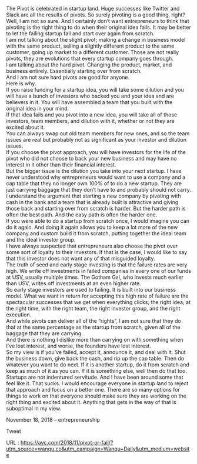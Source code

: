   The Pivot is celebrated in startup land. Huge successes like Twitter and Slack are all the results of pivots. So surely pivoting is a good thing, right?  
    Well, I am not so sure. And I certainly don’t want entrepreneurs to think that pivoting is the right thing to do when their original idea fails. It may be better to let the failing startup fail and start over again from scratch.  
    I am not talking about the slight pivot; making a change in business model with the same product, selling a slightly different product to the same customer, going up market to a different customer. Those are not really pivots, they are evolutions that every startup company goes through.   
    I am talking about the hard pivot. Changing the product, market, and business entirely. Essentially starting over from scratch.  
    And I am not sure hard pivots are good for anyone.  
    Here is why.  
    If you raise funding for a startup idea, you will take some dilution and you will have a bunch of investors who backed you and your idea and are believers in it. You will have assembled a team that you built with the original idea in your mind.   
    If that idea fails and you pivot into a new idea, you will take all of those investors, team members, and dilution with it, whether or not they are excited about it.  
    You can always swap out old team members for new ones, and so the team issues are real but probably not as significant as your investor and dilution issues.  
    If you choose the pivot approach, you will have investors for the life of the pivot who did not choose to back your new business and may have no interest in it other than their financial interest.   
    But the bigger issue is the dilution you take into your next startup. I have never understood why entrepreneurs would want to use a company and a cap table that they no longer own 100% of to do a new startup. They are just carrying baggage that they don’t have to and probably should not carry.  
    I understand the argument that starting a new company by pivoting with cash in the bank and a team that is already built is attractive and giving those back and starting over from scratch is harder. But the harder path is often the best path. And the easy path is often the harder one.  
    If you were able to do a startup from scratch once, I would imagine you can do it again. And doing it again allows you to keep a lot more of the new company and custom build it from scratch, putting together the ideal team and the ideal investor group.  
    I have always suspected that entrepreneurs also choose the pivot over some sort of loyalty to their investors. If that is the case, I would like to say that this investor does not want any of that misguided loyalty.   
    The truth of seed and early stage investing is that the failure rates are very high. We write off investments in failed companies in every one of our funds at USV, usually multiple times. The Gotham Gal, who invests much earlier than USV, writes off investments at an even higher rate.  
    So early stage investors are used to failing. It is built into our business model. What we want in return for accepting this high rate of failure are the spectacular successes that we get when everything clicks; the right idea, at the right time, with the right team, the right investor group, and the right execution.  
    And while pivots can deliver all of the “rights”, I am not sure that they do that at the same percentage as the startup from scratch, given all of the baggage that they are carrying.  
    And there is nothing I dislike more than carrying on with something when I’ve lost interest, and worse, the founders have lost interest.  
    So my view is if you’ve failed, accept it, announce it, and deal with it. Shut the business down, give back the cash, and rip up the cap table. Then do whatever you want to do next. If it is another startup, do it from scratch and keep as much of it as you can. If it is something else, well then do that too.  
    Startups are not indentured servitude. And I have been around some that feel like it. That sucks. I would encourage everyone in startup land to reject that approach and focus on a better one. There are so many options for things to work on that everyone should make sure they are working on the right thing and excited about it. Anything that gets in the way of that is suboptimal in my view.  
      
    
November 18, 2018 – entrepreneurship
  
    
Tweet
  
    
  URL : https://avc.com/2018/11/pivot-or-fail/?utm_source=wanqu.co&utm_campaign=Wanqu+Daily&utm_medium=website